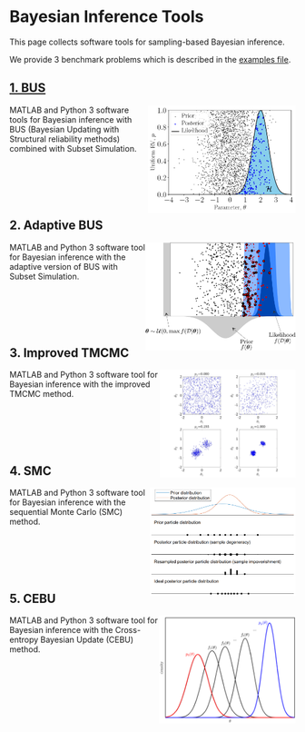 # Bayesian Inference Tools

This page collects software tools for sampling-based Bayesian inference.

We provide 3 benchmark problems which is described in the [examples file](./Bayesian_inference_examples.pdf).


## [1. BUS](./1.%20BUS/)

<img src="./images/bus_pic.webp" align="right" height="190">
MATLAB and Python 3 software tools for Bayesian inference with BUS (Bayesian Updating with Structural reliability methods) combined with Subset Simulation.
</br></br> </br></br> </br></br> 


## 2. Adaptive BUS

<img src="./images/adaptive_bus_pic.webp" align="right" height="190">
MATLAB and Python 3 software tool for Bayesian inference with the adaptive version of BUS with Subset Simulation.
</br></br> </br></br> </br></br> 


## 3. Improved TMCMC

<img src="./images/itmcmc_pic.webp" align="right" height="190">
MATLAB and Python 3 software tool for Bayesian inference with the improved TMCMC method.
</br></br> </br></br> </br></br> 


## 4. SMC

<img src="./images/smc_pic.png" align="right" height="190">
MATLAB and Python 3 software tool for Bayesian inference with the sequential Monte Carlo (SMC) method.
</br></br> </br></br> </br></br> 


## 5. CEBU

<img src="./images/cebu_pic.png" align="right" height="190">
MATLAB and Python 3 software tool for Bayesian inference with the Cross-entropy Bayesian Update (CEBU) method.

